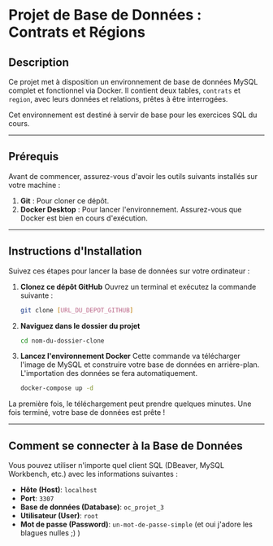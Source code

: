 # Projet de Base de Données : Contrats et Régions

## Description

Ce projet met à disposition un environnement de base de données MySQL complet et fonctionnel via Docker. Il contient deux tables, `contrats` et `region`, avec leurs données et relations, prêtes à être interrogées.

Cet environnement est destiné à servir de base pour les exercices SQL du cours.

---

## Prérequis

Avant de commencer, assurez-vous d'avoir les outils suivants installés sur votre machine :

1.  **Git** : Pour cloner ce dépôt.
2.  **Docker Desktop** : Pour lancer l'environnement. Assurez-vous que Docker est bien en cours d'exécution.

---

## Instructions d'Installation

Suivez ces étapes pour lancer la base de données sur votre ordinateur :

1.  **Clonez ce dépôt GitHub**
    Ouvrez un terminal et exécutez la commande suivante :
    ```bash
    git clone [URL_DU_DEPOT_GITHUB]
    ```

2.  **Naviguez dans le dossier du projet**
    ```bash
    cd nom-du-dossier-clone
    ```

3.  **Lancez l'environnement Docker**
    Cette commande va télécharger l'image de MySQL et construire votre base de données en arrière-plan. L'importation des données se fera automatiquement.
    ```bash
    docker-compose up -d
    ```

La première fois, le téléchargement peut prendre quelques minutes. Une fois terminé, votre base de données est prête !

---

## Comment se connecter à la Base de Données

Vous pouvez utiliser n'importe quel client SQL (DBeaver, MySQL Workbench, etc.) avec les informations suivantes :

- **Hôte (Host)**: `localhost`
- **Port**: `3307`
- **Base de données (Database)**: `oc_projet_3` 
- **Utilisateur (User)**: `root`
- **Mot de passe (Password)**: `un-mot-de-passe-simple` (et oui j'adore les blagues nulles ;) )
